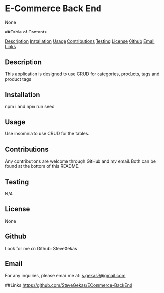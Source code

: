 # E-Commerce Back End
  
   None

  ##Table of Contents
  
   [Description](#description)
   [Installation](#installation)
   [Usage](#usage)
   [Contributions](#contributions)
   [Testing](#testing)
   [License](#license)
   [Github](#github)
   [Email](#email)
   [Links](#links)
  
  

  ## Description
  This application is designed to use CRUD for categories, products, tags and product tags

  ## Installation
  npm i and npm run seed

  ## Usage
  Use insomnia to use CRUD for the tables.

  ## Contributions
  Any contributions are welcome through GitHub and my email.  Both can be found at the bottom of this README.

  ## Testing
  N/A

  ## License
  None
    
  ## Github
  Look for me on Github: SteveGekas

  ## Email
  For any inquiries, please email me at: s.gekas9@gmail.com

  ##Links
  https://github.com/SteveGekas/ECommerce-BackEnd


